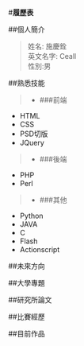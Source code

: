 #**履歷表** 

##個人簡介
>姓名: 施慶銓  
>英文名字: Ceall  
>性別:男  

##熟悉技能

> + ###前端
  - HTML
  - CSS
  - PSD切版
  - JQuery

> + ###後端
  - PHP
  - Perl

> + ###其他
  - Python
  - JAVA
  - C
  - Flash
  - Actionscript

##未來方向

##大學專題

##研究所論文

##比賽經歷

##目前作品
